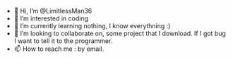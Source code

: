 - 👋 Hi, I’m @LimitlessMan36
- 👀 I’m interested in coding
- 🌱 I’m currently learning nothing, I know everythning :)
- 💞️ I’m looking to collaborate on, some project that I download. If I got bug I want to tell it to the programmer.
- 📫 How to reach me : by email.

<!---
LimitlessMan36/LimitlessMan36 is a ✨ special ✨ repository because its `README.md` (this file) appears on your GitHub profile.
You can click the Preview link to take a look at your changes.
--->
